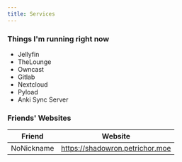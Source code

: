 ```yaml
---
title: Services
---
```

### Things I'm running right now

- Jellyfin
- TheLounge
- Owncast
- Gitlab
- Nextcloud
- Pyload
- Anki Sync Server

### Friends' Websites

| Friend     | Website                         |
| ---------- | ------------------------------- |
| NoNickname | https://shadowron.petrichor.moe |
